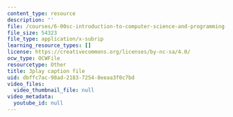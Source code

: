 ```yaml
---
content_type: resource
description: ''
file: /courses/6-00sc-introduction-to-computer-science-and-programming-spring-2011/dbffc7ac98ad218372548eeaa3f0c7bd_VqZBqoZgL7k.srt
file_size: 54323
file_type: application/x-subrip
learning_resource_types: []
license: https://creativecommons.org/licenses/by-nc-sa/4.0/
ocw_type: OCWFile
resourcetype: Other
title: 3play caption file
uid: dbffc7ac-98ad-2183-7254-8eeaa3f0c7bd
video_files:
  video_thumbnail_file: null
video_metadata:
  youtube_id: null
---
```

